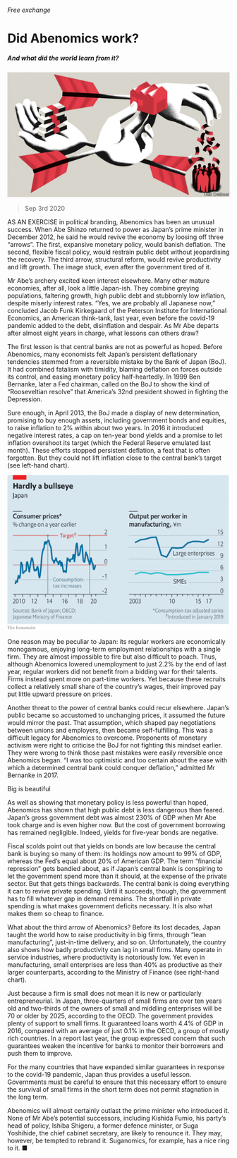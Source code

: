 ###### Free exchange

# Did Abenomics work? 

##### And what did the world learn from it? 

![image](images/20200905_FND000.jpg) 

> Sep 3rd 2020 

AS AN EXERCISE in political branding, Abenomics has been an unusual success. When Abe Shinzo returned to power as Japan’s prime minister in December 2012, he said he would revive the economy by loosing off three “arrows”. The first, expansive monetary policy, would banish deflation. The second, flexible fiscal policy, would restrain public debt without jeopardising the recovery. The third arrow, structural reform, would revive productivity and lift growth. The image stuck, even after the government tired of it.

Mr Abe’s archery excited keen interest elsewhere. Many other mature economies, after all, look a little Japan-ish. They combine greying populations, faltering growth, high public debt and stubbornly low inflation, despite miserly interest rates. “Yes, we are probably all Japanese now,” concluded Jacob Funk Kirkegaard of the Peterson Institute for International Economics, an American think-tank, last year, even before the covid-19 pandemic added to the debt, disinflation and despair. As Mr Abe departs after almost eight years in charge, what lessons can others draw?


The first lesson is that central banks are not as powerful as hoped. Before Abenomics, many economists felt Japan’s persistent deflationary tendencies stemmed from a reversible mistake by the Bank of Japan (BoJ). It had combined fatalism with timidity, blaming deflation on forces outside its control, and easing monetary policy half-heartedly. In 1999 Ben Bernanke, later a Fed chairman, called on the BoJ to show the kind of “Rooseveltian resolve” that America’s 32nd president showed in fighting the Depression.

Sure enough, in April 2013, the BoJ made a display of new determination, promising to buy enough assets, including government bonds and equities, to raise inflation to 2% within about two years. In 2016 it introduced negative interest rates, a cap on ten-year bond yields and a promise to let inflation overshoot its target (which the Federal Reserve emulated last month). These efforts stopped persistent deflation, a feat that is often forgotten. But they could not lift inflation close to the central bank’s target (see left-hand chart).

![image](images/20200905_FNC435.png) 


One reason may be peculiar to Japan: its regular workers are economically monogamous, enjoying long-term employment relationships with a single firm. They are almost impossible to fire but also difficult to poach. Thus, although Abenomics lowered unemployment to just 2.2% by the end of last year, regular workers did not benefit from a bidding war for their talents. Firms instead spent more on part-time workers. Yet because these recruits collect a relatively small share of the country’s wages, their improved pay put little upward pressure on prices.

Another threat to the power of central banks could recur elsewhere. Japan’s public became so accustomed to unchanging prices, it assumed the future would mirror the past. That assumption, which shaped pay negotiations between unions and employers, then became self-fulfilling. This was a difficult legacy for Abenomics to overcome. Proponents of monetary activism were right to criticise the BoJ for not fighting this mindset earlier. They were wrong to think those past mistakes were easily reversible once Abenomics began. “I was too optimistic and too certain about the ease with which a determined central bank could conquer deflation,” admitted Mr Bernanke in 2017.

Big is beautiful

As well as showing that monetary policy is less powerful than hoped, Abenomics has shown that high public debt is less dangerous than feared. Japan’s gross government debt was almost 230% of GDP when Mr Abe took charge and is even higher now. But the cost of government borrowing has remained negligible. Indeed, yields for five-year bonds are negative.

Fiscal scolds point out that yields on bonds are low because the central bank is buying so many of them: its holdings now amount to 99% of GDP, whereas the Fed’s equal about 20% of American GDP. The term “financial repression” gets bandied about, as if Japan’s central bank is conspiring to let the government spend more than it should, at the expense of the private sector. But that gets things backwards. The central bank is doing everything it can to revive private spending. Until it succeeds, though, the government has to fill whatever gap in demand remains. The shortfall in private spending is what makes government deficits necessary. It is also what makes them so cheap to finance.

What about the third arrow of Abenomics? Before its lost decades, Japan taught the world how to raise productivity in big firms, through “lean manufacturing”, just-in-time delivery, and so on. Unfortunately, the country also shows how badly productivity can lag in small firms. Many operate in service industries, where productivity is notoriously low. Yet even in manufacturing, small enterprises are less than 40% as productive as their larger counterparts, according to the Ministry of Finance (see right-hand chart).

Just because a firm is small does not mean it is new or particularly entrepreneurial. In Japan, three-quarters of small firms are over ten years old and two-thirds of the owners of small and middling enterprises will be 70 or older by 2025, according to the OECD. The government provides plenty of support to small firms. It guaranteed loans worth 4.4% of GDP in 2016, compared with an average of just 0.1% in the OECD, a group of mostly rich countries. In a report last year, the group expressed concern that such guarantees weaken the incentive for banks to monitor their borrowers and push them to improve.

For the many countries that have expanded similar guarantees in response to the covid-19 pandemic, Japan thus provides a useful lesson. Governments must be careful to ensure that this necessary effort to ensure the survival of small firms in the short term does not permit stagnation in the long term.

Abenomics will almost certainly outlast the prime minister who introduced it. None of Mr Abe’s potential successors, including Kishida Fumio, his party’s head of policy, Ishiba Shigeru, a former defence minister, or Suga Yoshihide, the chief cabinet secretary, are likely to renounce it. They may, however, be tempted to rebrand it. Suganomics, for example, has a nice ring to it. ■

